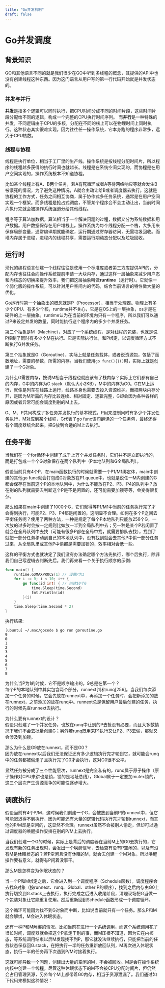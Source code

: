 ```yaml
---
title: "Go并发机制"
draft: false
---
```


# Go并发调度

背景知识
-------
GO和其他语言不同的就是我们很少在GO中听到多线程的概念，其提供的API中也没有创建线程这种东西。因为这门语言从用户写的第一行代码开始就是并发状态的。

### 并发与并行
**并发**是指多个逻辑可以同时执行，把CPU时间分成不同的时间片段，这些时间片段分配给不同的逻辑，构成一个完整的CPU执行时间序列。
而**并行**是一种特殊的并发，不同逻辑由于CPU的多核，分配在不同的核上可以在物理时间上同时执行。这种状态其实很难实现，因为往往任一操作系统，它本身跑的程序非常多，远大于CPU核数。

### 线程与协程
线程是执行单位，相当于工厂里的生产线。操作系统是按线程分配时间片，所以程序的线程越多获得的执行时间也就越长。线程是在系统空间实现的，而协程是在用户空间实现的，操作系统根本不知道协程。

比如某个线程上有A、B两个任务，若A有死循环或者A等待网络响应等就会发生B被饿死的情况，为了避免这种情况，A就会主动让给B或者调度器去执行。这就是协程的工作方式，任务之间相互协商，属于协作式多任务系统，通常是在用户空间实现一个框架。而多线程是抢占式调度，不管某个程序会不会主动让出，当前时间片执行完就会被操作系统强迫分给其他线程。

程序等于算法加数据，算法相当于一个解决问题的过程，数据又分为系统数据和用户数据。用户数据保存在用户堆栈上。操作系统为每个线程分配一个栈，大多用来保存局部变量，通常编译期就能确定，运行期通过寄存器访问，无需垃圾回收。而堆内存属于进程，进程内的线程共享，需要运行期动态分配以及垃圾回收。

运行时
-------

现代的编程语言创建一个线程往往是使用一个标准库或者第三方库提供API的，分配内存也往往会向操作系统提前申请一大块内存，通过这样一层抽象来减少用户态和内核态的切换来提升效率，我们把这层抽象叫做**runtime**（运行时）。它就像一个弱化版的操作系统，可以针对用户空间内的代码，结合当前语言的特性做大量的优化。

Go运行时第一个抽象出的概念就是P（Processor），相当于处理器。物理上有多少个CPU、有多少个核，runtime并不关心，它是在OS上的一层抽象，os才是在硬件的上一层抽象。runtime认为在当前的环境内只有一个程序，所以我们可以通过P来设定并发的数量，同时能执行这个程序内的多少个并发任务。

第二个抽象是M（Machine），对应了一个系统线程，是对线程的包装，也就是说P控制了同时有多少个M在执行。它是实际执行体，和P绑定，以调度循环方式不断执行G并发任务。

第三个抽象就是G（Goroutine），实际上就是任务载体，或者说资源包，包括了函数地址，需要的参数，所需的内存。当我们使用`go func(){}()`时，实际上就是创建了一个G对象。

为什么G需要内存，按说M相当于线程也就应该有了栈内存？实际上它们都有自己的内存，G中的内存为G.stack（默认大小2KB），M中的内存为G0。G在M上运行，就像是列车在线路上运行，线路本身也需要去投入资源维护。而把两块内存分开，是因为M所需的内存比较连续、相对固定、逻辑完整，G却会因为各种各样的原因或者异常可能会调度到别的M上去。

G、M、P共同构成了多任务并发执行的基本模式，P用来控制同时有多少个并发任务执行，M对应到某个线程，G代表了go func语句翻译的一个任务包，最终还得有个调度器统合起来，把G放到合适的M上去执行。

任务平衡
-------
当我们在一个for循环中创建了成千上万个并发任务时，它们并不是立即执行的，而是打包成一个个G对象保存在两个队列中（P本地队列和G全局队列）。

假设当前只有4个P，在main函数执行的时候就需要一个P1/M1绑定体，main中创建的其他go func就会打包成G对象放在P1.queue中。也就是说任一M内创建的G都会保存在当前这个P的本地队列中，为什么不能放在P2、P3、P4的队列中？放在别的队列就需要去判断这个P是不是闲置的，还可能需要加锁等等，会变得很复杂。

那么如果在main中创建了1000个G，它们就得等P1/M1中当前的任务执行完了才会得到执行，可能P2、P3、P4都是闲置的，这明显不合理。如何在多个P之间去平衡任务呢？使用了两种方法，一种是规定了每个P本地队列只能放256个G，一次放的过多时会按一定规则比如放一半到全局队列中去；另一种是某个P若闲置了就会在全局队列中去找（可能有很多P都在全局中找，就需要排队去找），找到了就把一部分任务移动到自己的本地队列中，没有找到就会去其他P中偷一部分任务过来，从全局队里或其他P中偷都是需要加锁的，效率相对会低一些。

这样的平衡方式也就决定了我们没有办法确定哪个方法先执行，哪个后执行，除非我们自己写逻辑去判断先后。我们再来看一个关于执行顺序的示例:
```GO
func main() {
	runtime.GOMAXPROCS(1) // 设置P为1
	for i := 0; i < 10; i++ {
		go func(id int) { // 创建10个G
			time.Sleep(time.Second)
			fmt.Println(id)
		}(i)
	}
	time.Sleep(time.Second * 2)
}
```
执行结果:
```shell
[ubuntu] ~/.mac/gocode $ go run goroutine.go
9
0
1
2
3
4
5
6
7
8
```
为什么当P为1的时候，它不是顺序输出的，9总是在第一个？  
每个P的本地队列中其实包含两个部分，runnext[1]和runq[256]。当我们每次添加一个任务的时候，它会先放在runnext中，再添加一个任务时，会把新添加的放在runnext，之前添加的放在runq中。runnext总是保留用户最后创建的任务，执行的时候先查runnext去执行。

为什么要有runnext的设计？  
假设只创建了一个并发任务，也放在runq中让别的P去抢没有必要，而且大多数情况下我们不会去批量创建G；另外若runq既用来P1执行又让P2、P3去偷，那就又会涉及到加锁。

那么为什么是G9放在runnext，而不是G0？  
因为放在runnext以后我们无法保证还有多少逻辑执行完才轮到它，就可能会runq中的任务都被偷走了且执行完了G0才会执行，这对G0很不公平。

显然任务被分成了三个性能层次，runnext是完全私有的，runq属于原子操作（原子操作对CPU来讲也是锁，锁的是地址总线），Global属于一定要加mutex锁的，这三个层次产生资源竞争的可能性逐步增大。

调度执行
-------
假设当前有4个P/M，这时候我们创建一个G，会被放到当前P的runnext中，但它可能迟迟得不到执行，因为可能还有大量的逻辑代码执行完才轮到runnext，而其他的P/M却是空闲的，这显然不合理。runnext虽然不会被别人偷走，但却可以通过调度器的唤醒操作安排在别的P/M上去执行。

当我们创建一个G的时候，实际上是背后的调度器在当前M上的G0去执行的，它发现有新的任务出现时，会发出一个唤醒信号，去检查有没有P空闲的，以及有没有M是休眠状态的？若P空闲且没有休眠的M，就会去创建一个M对象。所以唤醒操作要有意义，就得有P闲着没事干。

那么M是怎样变为休眠状态的？

当一个P和M绑定之后，它会进入到一个调度程序（Schedule函数），调度程序会去找G对象（按runnext、runq、Global、other P的顺序），找到之后内存由G0上执行切换到G.stack上去执行，执行完成之后进入收尾阶段，清理现场把G当做一个包装对象让它能重复使用。然后重新回到Schedule函数形成一个调度循环。

这个循环可能因为找不到G对象而中断，比如说当前就只有一个任务。那么P和M就会解绑，M会进入休眠状态。

还有一种P和M解绑的情况，比如当前在进行一个系统调用，而这个系统调用花了很长时间，调度器就会把这个P拿走干别的事，而M压根不知道，因为它在内核态，等系统调用结束以后M发现找不到P，那它就没法继续执行，只能把当前的任务状态保存回G.stack，在把执行一半的任务重新放回队列，M再次进入休眠状态，执行一半的任务再下次遇到P/M时接着执行。

这就可能导致一个问题，创建出大量的空闲的M，不会被回收。M是会在操作系统内核中创建一个线程，尽管这种休眠状态下的M不会被CPU分配时间片，但仍然会占用管理资源，另外每个M上都带着G0内存，相当于资源泄漏了。我们通过如下代码来模拟这种情况：